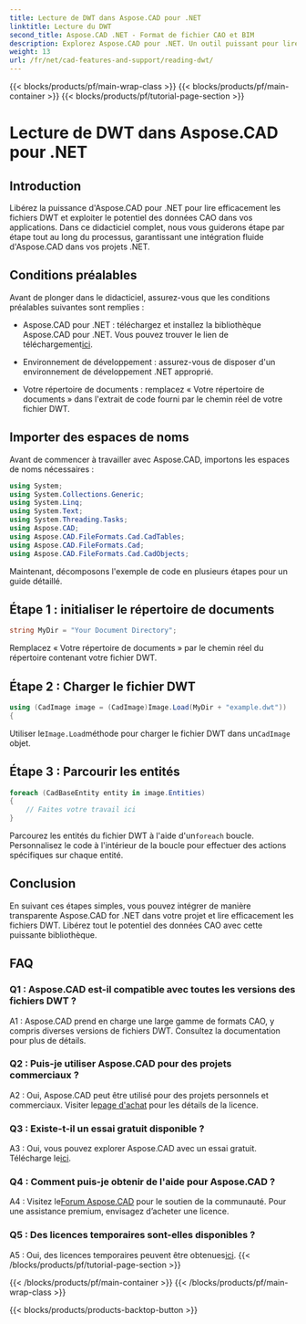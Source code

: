```yaml
---
title: Lecture de DWT dans Aspose.CAD pour .NET
linktitle: Lecture du DWT
second_title: Aspose.CAD .NET - Format de fichier CAO et BIM
description: Explorez Aspose.CAD pour .NET. Un outil puissant pour lire les fichiers DWT sans effort. Améliorez l’intégration de vos données CAO avec notre didacticiel convivial.
weight: 13
url: /fr/net/cad-features-and-support/reading-dwt/
---
```


{{< blocks/products/pf/main-wrap-class >}}
{{< blocks/products/pf/main-container >}}
{{< blocks/products/pf/tutorial-page-section >}}

# Lecture de DWT dans Aspose.CAD pour .NET

## Introduction

Libérez la puissance d'Aspose.CAD pour .NET pour lire efficacement les fichiers DWT et exploiter le potentiel des données CAO dans vos applications. Dans ce didacticiel complet, nous vous guiderons étape par étape tout au long du processus, garantissant une intégration fluide d'Aspose.CAD dans vos projets .NET.

## Conditions préalables

Avant de plonger dans le didacticiel, assurez-vous que les conditions préalables suivantes sont remplies :

-  Aspose.CAD pour .NET : téléchargez et installez la bibliothèque Aspose.CAD pour .NET. Vous pouvez trouver le lien de téléchargement[ici](https://releases.aspose.com/cad/net/).

- Environnement de développement : assurez-vous de disposer d'un environnement de développement .NET approprié.

- Votre répertoire de documents : remplacez « Votre répertoire de documents » dans l'extrait de code fourni par le chemin réel de votre fichier DWT.

## Importer des espaces de noms

Avant de commencer à travailler avec Aspose.CAD, importons les espaces de noms nécessaires :

```csharp
using System;
using System.Collections.Generic;
using System.Linq;
using System.Text;
using System.Threading.Tasks;
using Aspose.CAD;
using Aspose.CAD.FileFormats.Cad.CadTables;
using Aspose.CAD.FileFormats.Cad;
using Aspose.CAD.FileFormats.Cad.CadObjects;
```

Maintenant, décomposons l'exemple de code en plusieurs étapes pour un guide détaillé.

## Étape 1 : initialiser le répertoire de documents

```csharp
string MyDir = "Your Document Directory";
```

Remplacez « Votre répertoire de documents » par le chemin réel du répertoire contenant votre fichier DWT.

## Étape 2 : Charger le fichier DWT

```csharp
using (CadImage image = (CadImage)Image.Load(MyDir + "example.dwt"))
{
```

 Utiliser le`Image.Load`méthode pour charger le fichier DWT dans un`CadImage` objet.

## Étape 3 : Parcourir les entités

```csharp
foreach (CadBaseEntity entity in image.Entities)
{
    // Faites votre travail ici
}
```

 Parcourez les entités du fichier DWT à l'aide d'un`foreach` boucle. Personnalisez le code à l'intérieur de la boucle pour effectuer des actions spécifiques sur chaque entité.

## Conclusion

En suivant ces étapes simples, vous pouvez intégrer de manière transparente Aspose.CAD for .NET dans votre projet et lire efficacement les fichiers DWT. Libérez tout le potentiel des données CAO avec cette puissante bibliothèque.

## FAQ

### Q1 : Aspose.CAD est-il compatible avec toutes les versions des fichiers DWT ?

A1 : Aspose.CAD prend en charge une large gamme de formats CAO, y compris diverses versions de fichiers DWT. Consultez la documentation pour plus de détails.

### Q2 : Puis-je utiliser Aspose.CAD pour des projets commerciaux ?

 A2 : Oui, Aspose.CAD peut être utilisé pour des projets personnels et commerciaux. Visiter le[page d'achat](https://purchase.aspose.com/buy) pour les détails de la licence.

### Q3 : Existe-t-il un essai gratuit disponible ?

 A3 : Oui, vous pouvez explorer Aspose.CAD avec un essai gratuit. Télécharge le[ici](https://releases.aspose.com/).

### Q4 : Comment puis-je obtenir de l'aide pour Aspose.CAD ?

 A4 : Visitez le[Forum Aspose.CAD](https://forum.aspose.com/c/cad/19) pour le soutien de la communauté. Pour une assistance premium, envisagez d’acheter une licence.

### Q5 : Des licences temporaires sont-elles disponibles ?

 A5 : Oui, des licences temporaires peuvent être obtenues[ici](https://purchase.aspose.com/temporary-license/).
{{< /blocks/products/pf/tutorial-page-section >}}

{{< /blocks/products/pf/main-container >}}
{{< /blocks/products/pf/main-wrap-class >}}

{{< blocks/products/products-backtop-button >}}
